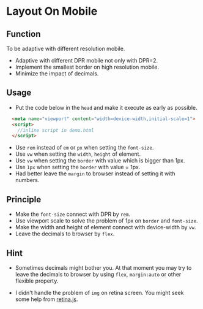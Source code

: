 # Layout On Mobile

## Function

To be adaptive with different resolution mobile.

- Adaptive with different DPR mobile not only with DPR=2.
- Implement the smallest border on high resolution mobile.
- Minimize the impact of decimals.

## Usage

- Put the code below in the `head` and make it execute as early as possible.

```html
  <meta name="viewport" content="width=device-width,initial-scale=1">
  <script>
    //inline script in demo.html
  </script>
```

- Use `rem` instead of `em` or `px` when setting the `font-size`.
- Use `vw` when setting the `width`, `height` of element.
- Use `vw` when setting the `border` with value which is bigger than 1px.
- Use `1px` when setting the `border` with value = 1px.
- Had better leave the `margin` to browser instead of setting it with numbers.

## Principle

- Make the `font-size` connect with DPR by `rem`.
- Use viewport scale to solve the problem of 1px on `border` and `font-size`.
- Make the width and height of element connect with device-width by `vw`.
- Leave the decimals to browser by `flex`.

## Hint

- Sometimes decimals might bother you. At that moment you may try to leave the decimals to browser by using `flex`, `margin:auto` or other flexible property.

- I didn't handle the problem of `img` on retina screen. You might seek some help from [retina.js][retina.js].

[retina.js]: https://github.com/strues/retinajs
